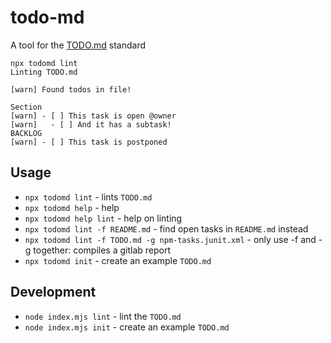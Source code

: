# todo-md

A tool for the [TODO.md](https://github.com/todo-md/todo-md) standard

```shell
npx todomd lint
Linting TODO.md

[warn] Found todos in file!

Section
[warn] - [ ] This task is open @owner
[warn]   - [ ] And it has a subtask!
BACKLOG
[warn] - [ ] This task is postponed
```

## Usage

- `npx todomd lint` - lints `TODO.md`
- `npx todomd help` - help 
- `npx todomd help lint` - help on linting
- `npx todomd lint -f README.md` - find open tasks in `README.md` instead
- `npx todomd lint -f TODO.md -g npm-tasks.junit.xml` - only use -f and -g together: compiles a gitlab report
- `npx todomd init` - create an example `TODO.md`


## Development

- `node index.mjs lint` - lint the `TODO.md`
- `node index.mjs init` - create an example `TODO.md`